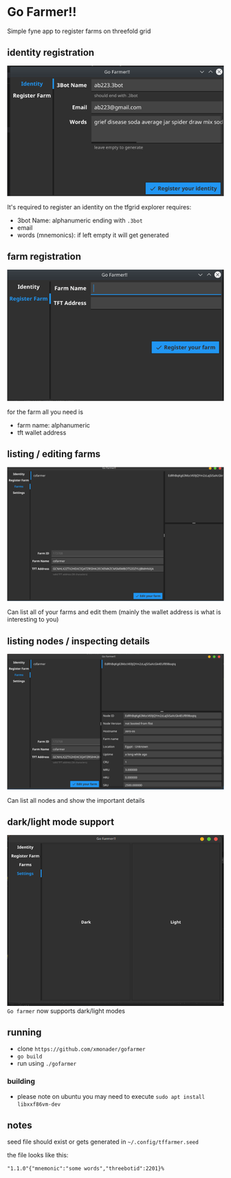 # Go Farmer!!


Simple fyne app to register farms on threefold grid


## identity registration

![identity register](./img/registeridentity.png)

It's required to register an identity on the tfgrid explorer
requires:
- 3bot Name: alphanumeric ending with `.3bot`
- email
- words (mnemonics): if left empty it will get generated

## farm registration
![farm register](./img/registerfarm.png)

for the farm all you need is 
- farm name: alphanumeric
- tft wallet address

## listing / editing farms 

![farm list](./img/gofarmerlistfarms.png)

Can list all of your farms and edit them (mainly the wallet address is what is interesting to you)
## listing nodes / inspecting details
![nodes list](./img/gofarmernodedetails.png)

Can list all nodes and show the important details

## dark/light mode support

![dark/light mode](./img/gofarmercolors.png)
`Go farmer` now supports dark/light modes 
## running

- clone `https://github.com/xmonader/gofarmer`
- `go build`
- run using `./gofarmer`

### building 
- please note on ubuntu you may need to execute `sudo apt install libxxf86vm-dev`

## notes

seed file should exist or gets generated in `~/.config/tffarmer.seed`

the file looks like this:
```
"1.1.0"{"mnemonic":"some words","threebotid":2201}%   
```


